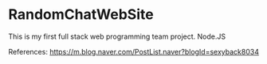 # RandomChatWebSite

This is my first full stack web programming team project.
Node.JS

References: https://m.blog.naver.com/PostList.naver?blogId=sexyback8034
